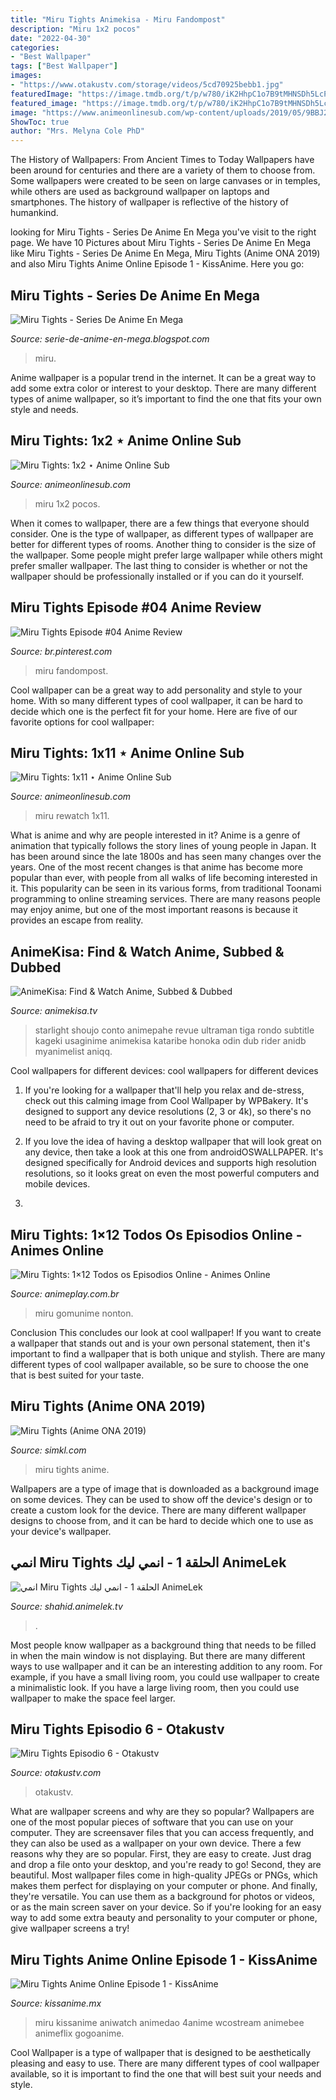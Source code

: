 ```yaml
---
title: "Miru Tights Animekisa - Miru Fandompost"
description: "Miru 1x2 pocos"
date: "2022-04-30"
categories:
- "Best Wallpaper"
tags: ["Best Wallpaper"]
images:
- "https://www.otakustv.com/storage/videos/5cd70925bebb1.jpg"
featuredImage: "https://image.tmdb.org/t/p/w780/iK2HhpC1o7B9tMHNSDh5LcPkORC.jpg"
featured_image: "https://image.tmdb.org/t/p/w780/iK2HhpC1o7B9tMHNSDh5LcPkORC.jpg"
image: "https://www.animeonlinesub.com/wp-content/uploads/2019/05/9BBJ2Sck0n6ODaea8rc1naUuqt0.jpg"
ShowToc: true
author: "Mrs. Melyna Cole PhD"
---
```



The History of Wallpapers: From Ancient Times to Today
Wallpapers have been around for centuries and there are a variety of them to choose from. Some wallpapers were created to be seen on large canvases or in temples, while others are used as background wallpaper on laptops and smartphones. The history of wallpaper is reflective of the history of humankind.

	

		
looking for Miru Tights - Series De Anime En Mega you've visit to the right page. We have 10 Pictures about Miru Tights - Series De Anime En Mega like Miru Tights - Series De Anime En Mega, Miru Tights (Anime ONA 2019) and also Miru Tights Anime Online Episode 1 - KissAnime. Here you go:
		
    
## Miru Tights - Series De Anime En Mega

<img loading=lazy src="https://1.bp.blogspot.com/-LbKgBCU-TXo/XwNfPMw9YNI/AAAAAAAAC3s/pSgzSr6NY6EwMbrStFcrng1lQO32rHlOQCK4BGAsYHg/s765/Miru%2BTights.jpg" onerror="this.onerror=null;this.src='https://tse4.mm.bing.net/th?id=OIP.SLjhyNO64DnXoRjJMatZtwHaJc&amp;pid=15.1';" alt="Miru Tights - Series De Anime En Mega">

_Source: serie-de-anime-en-mega.blogspot.com_

>miru. 

	

Anime wallpaper is a popular trend in the internet. It can be a great way to add some extra color or interest to your desktop. There are many different types of anime wallpaper, so it’s important to find the one that fits your own style and needs.

    
## Miru Tights: 1x2 ⋆ Anime Online Sub

<img loading=lazy src="https://www.animeonlinesub.com/wp-content/uploads/2019/05/9BBJ2Sck0n6ODaea8rc1naUuqt0.jpg" onerror="this.onerror=null;this.src='https://tse4.mm.bing.net/th?id=OIP.GnnpEPN2zpoBIKIHGO-LeAHaEK&amp;pid=15.1';" alt="Miru Tights: 1x2 ⋆ Anime Online Sub">

_Source: animeonlinesub.com_

>miru 1x2 pocos. 

	

When it comes to wallpaper, there are a few things that everyone should consider. One is the type of wallpaper, as different types of wallpaper are better for different types of rooms. Another thing to consider is the size of the wallpaper. Some people might prefer large wallpaper while others might prefer smaller wallpaper. The last thing to consider is whether or not the wallpaper should be professionally installed or if you can do it yourself.

    
## Miru Tights Episode #04 Anime Review

<img loading=lazy src="https://i.pinimg.com/736x/8d/1b/06/8d1b06e99b1a7be703cfeab1ffff1e77.jpg" onerror="this.onerror=null;this.src='https://tse1.mm.bing.net/th?id=OIP.pMpKQ-r2pBDtwZuV-_XVEAHaEs&amp;pid=15.1';" alt="Miru Tights Episode #04 Anime Review">

_Source: br.pinterest.com_

>miru fandompost. 

	

Cool wallpaper can be a great way to add personality and style to your home. With so many different types of cool wallpaper, it can be hard to decide which one is the perfect fit for your home. Here are five of our favorite options for cool wallpaper: 

    
## Miru Tights: 1x11 ⋆ Anime Online Sub

<img loading=lazy src="https://image.tmdb.org/t/p/w780/lwholrpJqj5gUMOpTfV6kDcKt71.jpg" onerror="this.onerror=null;this.src='https://tse1.mm.bing.net/th?id=OIP.4f6Hocz27OEO0Jxq-ON-vwHaEK&amp;pid=15.1';" alt="Miru Tights: 1x11 ⋆ Anime Online Sub">

_Source: animeonlinesub.com_

>miru rewatch 1x11. 

	

What is anime and why are people interested in it?
Anime is a genre of animation that typically follows the story lines of young people in Japan. It has been around since the late 1800s and has seen many changes over the years. One of the most recent changes is that anime has become more popular than ever, with people from all walks of life becoming interested in it. This popularity can be seen in its various forms, from traditional Toonami programming to online streaming services. There are many reasons people may enjoy anime, but one of the most important reasons is because it provides an escape from reality.

    
## AnimeKisa: Find &amp; Watch Anime, Subbed &amp; Dubbed

<img loading=lazy src="https://animekisa.tv/img/coversjpg/shoujo-conte-all-starlight.jpg?117" onerror="this.onerror=null;this.src='https://tse1.mm.bing.net/th?id=OIP.1luMhBcBNEz_-Sfpd7XvpgAAAA&amp;pid=15.1';" alt="AnimeKisa: Find &amp; Watch Anime, Subbed &amp; Dubbed">

_Source: animekisa.tv_

>starlight shoujo conto animepahe revue ultraman tiga rondo subtitle kageki usaginime animekisa kataribe honoka odin dub rider anidb myanimelist aniqq. 

	

Cool wallpapers for different devices:
cool wallpapers for different devices 

1. If you're looking for a wallpaper that'll help you relax and de-stress, check out this calming image from Cool Wallpaper by WPBakery. It's designed to support any device resolutions (2, 3 or 4k), so there's no need to be afraid to try it out on your favorite phone or computer.

2. If you love the idea of having a desktop wallpaper that will look great on any device, then take a look at this one from androidOSWALLPAPER. It's designed specifically for Android devices and supports high resolution resolutions, so it looks great on even the most powerful computers and mobile devices.

3.

    
## Miru Tights: 1×12 Todos Os Episodios Online - Animes Online

<img loading=lazy src="https://image.tmdb.org/t/p/w780/iK2HhpC1o7B9tMHNSDh5LcPkORC.jpg" onerror="this.onerror=null;this.src='https://tse1.mm.bing.net/th?id=OIP.zH1yL_ZdKeZ02rNCMx4ZEAHaEK&amp;pid=15.1';" alt="Miru Tights: 1×12 Todos os Episodios Online - Animes Online">

_Source: animeplay.com.br_

>miru gomunime nonton. 

	

Conclusion
This concludes our look at cool wallpaper! If you want to create a wallpaper that stands out and is your own personal statement, then it's important to find a wallpaper that is both unique and stylish. There are many different types of cool wallpaper available, so be sure to choose the one that is best suited for your taste.

    
## Miru Tights (Anime ONA 2019)

<img loading=lazy src="https://simkl.net/fanart/79/7927664e0299cd0fb_0.jpg" onerror="this.onerror=null;this.src='https://tse3.mm.bing.net/th?id=OIP.KAHXy7jZTyuG1HG3ePIXvgHaEK&amp;pid=15.1';" alt="Miru Tights (Anime ONA 2019)">

_Source: simkl.com_

>miru tights anime. 

	

Wallpapers are a type of image that is downloaded as a background image on some devices. They can be used to show off the device's design or to create a custom look for the device. There are many different wallpaper designs to choose from, and it can be hard to decide which one to use as your device's wallpaper.

    
## انمي Miru Tights الحلقة 1 - انمي ليك AnimeLek

<img loading=lazy src="https://shahid.animelek.tv/video/wp-content/uploads/2020/06/anime.miru_.tights.online.season.1.jpg" onerror="this.onerror=null;this.src='https://tse4.mm.bing.net/th?id=OIP.3iLcoWtyIeTRPfMmTOSvHwAAAA&amp;pid=15.1';" alt="انمي Miru Tights الحلقة 1 - انمي ليك AnimeLek">

_Source: shahid.animelek.tv_

>. 

	

Most people know wallpaper as a background thing that needs to be filled in when the main window is not displaying. But there are many different ways to use wallpaper and it can be an interesting addition to any room. For example, if you have a small living room, you could use wallpaper to create a minimalistic look. If you have a large living room, then you could use wallpaper to make the space feel larger.

    
## Miru Tights Episodio 6 - Otakustv

<img loading=lazy src="https://www.otakustv.com/storage/videos/5cd70925bebb1.jpg" onerror="this.onerror=null;this.src='https://tse4.mm.bing.net/th?id=OIP.naWxIVL0axlyAJLyOdY_8gAAAA&amp;pid=15.1';" alt="Miru Tights Episodio 6 - Otakustv">

_Source: otakustv.com_

>otakustv. 

	

What are wallpaper screens and why are they so popular?
Wallpapers are one of the most popular pieces of software that you can use on your computer. They are screensaver files that you can access frequently, and they can also be used as a wallpaper on your own device. There a few reasons why they are so popular. First, they are easy to create. Just drag and drop a file onto your desktop, and you're ready to go! Second, they are beautiful. Most wallpaper files come in high-quality JPEGs or PNGs, which makes them perfect for displaying on your computer or phone. And finally, they're versatile. You can use them as a background for photos or videos, or as the main screen saver on your device. So if you're looking for an easy way to add some extra beauty and personality to your computer or phone, give wallpaper screens a try!

    
## Miru Tights Anime Online Episode 1 - KissAnime

<img loading=lazy src="https://static.kissanime.mx/i/cache/images/2019/05/3954fe23588a64c2214b44939ea78c7c.jpg" onerror="this.onerror=null;this.src='https://tse4.mm.bing.net/th?id=OIP.4R3gSbn64UIt_w4E7RQXrwHaEK&amp;pid=15.1';" alt="Miru Tights Anime Online Episode 1 - KissAnime">

_Source: kissanime.mx_

>miru kissanime aniwatch animedao 4anime wcostream animebee animeflix gogoanime. 

	

Cool Wallpaper is a type of wallpaper that is designed to be aesthetically pleasing and easy to use. There are many different types of cool wallpaper available, so it is important to find the one that will best suit your needs and style.

